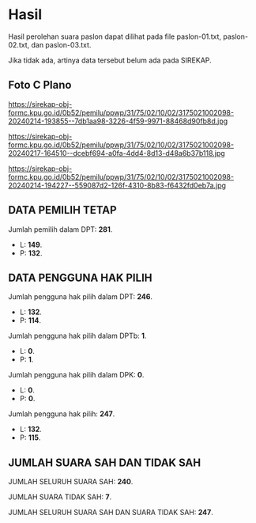# Hasil

Hasil perolehan suara paslon dapat dilihat pada file paslon-01.txt, paslon-02.txt, dan paslon-03.txt.

Jika tidak ada, artinya data tersebut belum ada pada SIREKAP.

## Foto C Plano

https://sirekap-obj-formc.kpu.go.id/0b52/pemilu/ppwp/31/75/02/10/02/3175021002098-20240214-193855--7db1aa98-3226-4f59-9971-88468d90fb8d.jpg

https://sirekap-obj-formc.kpu.go.id/0b52/pemilu/ppwp/31/75/02/10/02/3175021002098-20240217-164510--dcebf694-a0fa-4dd4-8d13-d48a6b37b118.jpg

https://sirekap-obj-formc.kpu.go.id/0b52/pemilu/ppwp/31/75/02/10/02/3175021002098-20240214-194227--559087d2-126f-4310-8b83-f6432fd0eb7a.jpg

## DATA PEMILIH TETAP

Jumlah pemilih dalam DPT: **281**.
 * L: **149**.
 * P: **132**.

## DATA PENGGUNA HAK PILIH

Jumlah pengguna hak pilih dalam DPT: **246**.
 * L: **132**.
 * P: **114**.

Jumlah pengguna hak pilih dalam DPTb: **1**.
 * L: **0**.
 * P: **1**.

Jumlah pengguna hak pilih dalam DPK: **0**.
 * L: **0**.
 * P: **0**.

Jumlah pengguna hak pilih: **247**.
 * L: **132**.
 * P: **115**.

## JUMLAH SUARA SAH DAN TIDAK SAH

JUMLAH SELURUH SUARA SAH: **240**.

JUMLAH SUARA TIDAK SAH: **7**.

JUMLAH SELURUH SUARA SAH DAN SUARA TIDAK SAH: **247**.
